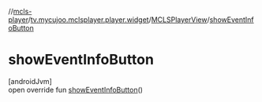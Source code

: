 //[mcls-player](../../../index.md)/[tv.mycujoo.mclsplayer.player.widget](../index.md)/[MCLSPlayerView](index.md)/[showEventInfoButton](show-event-info-button.md)

# showEventInfoButton

[androidJvm]\
open override fun [showEventInfoButton](show-event-info-button.md)()
